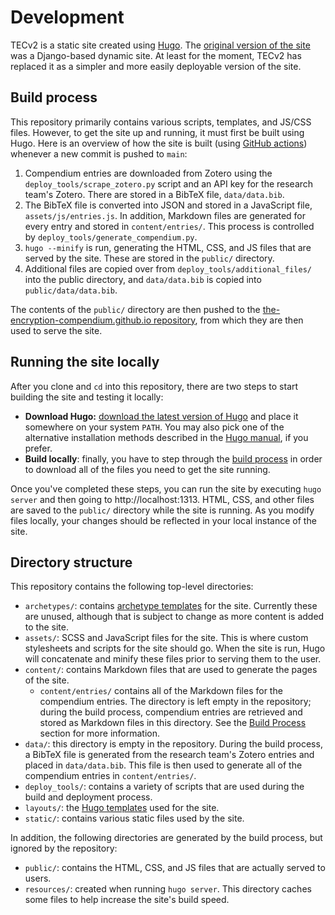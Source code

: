 # Development

TECv2 is a static site created using [Hugo](https://gohugo.io). The [original version of the site](https://github.com/The-Encryption-Compendium/the-encryption-compendium) was a Django-based dynamic site. At least for the moment, TECv2 has replaced it as a simpler and more easily deployable version of the site.

## Build process

This repository primarily contains various scripts, templates, and JS/CSS files. However, to get the site up and running, it must first be built using Hugo. Here is an overview of how the site is built (using [GitHub actions](.github/workflows/ghpages.yml)) whenever a new commit is pushed to `main`:

1. Compendium entries are downloaded from Zotero using the `deploy_tools/scrape_zotero.py` script and an API key for the research team's Zotero. There are stored in a BibTeX file, `data/data.bib`.
2. The BibTeX file is converted into JSON and stored in a JavaScript file, `assets/js/entries.js`. In addition, Markdown files are generated for every entry and stored in `content/entries/`. This process is controlled by `deploy_tools/generate_compendium.py`.
3. `hugo --minify` is run, generating the HTML, CSS, and JS files that are served by the site. These are stored in the `public/` directory.
4. Additional files are copied over from `deploy_tools/additional_files/` into the public directory, and `data/data.bib` is copied into `public/data/data.bib`.

The contents of the `public/` directory are then pushed to the [the-encryption-compendium.github.io repository](https://github.com/The-Encryption-Compendium/the-encryption-compendium.github.io), from which they are then used to serve the site.

## Running the site locally

After you clone and `cd` into this repository, there are two steps to start building the site and testing it locally:

- **Download Hugo:** [download the latest version of Hugo](https://github.com/gohugoio/hugo/releases) and place it somewhere on your system `PATH`. You may also pick one of the alternative installation methods described in the [Hugo manual](https://gohugo.io/getting-started/installing/), if you prefer.
- **Build locally**: finally, you have to step through the [build process](#build-process) in order to download all of the files you need to get the site running.

Once you've completed these steps, you can run the site by executing `hugo server` and then going to http://localhost:1313. HTML, CSS, and other files are saved to the `public/` directory while the site is running. As you modify files locally, your changes should be reflected in your local instance of the site.

## Directory structure

This repository contains the following top-level directories:

- `archetypes/`: contains [archetype templates](https://gohugo.io/content-management/archetypes/) for the site. Currently these are unused, although that is subject to change as more content is added to the site.
- `assets/`: SCSS and JavaScript files for the site. This is where custom stylesheets and scripts for the site should go. When the site is run, Hugo will concatenate and minify these files prior to serving them to the user.
- `content/`: contains Markdown files that are used to generate the pages of the site.
  - `content/entries/` contains all of the Markdown files for the compendium entries. The directory is left empty in the repository; during the build process, compendium entries are retrieved and stored as Markdown files in this directory. See the [Build Process](#build-process) section for more information.
- `data/`: this directory is empty in the repository. During the build process, a BibTeX file is generated from the research team's Zotero entries and placed in `data/data.bib`. This file is then used to generate all of the compendium entries in `content/entries/`.
- `deploy_tools/`: contains a variety of scripts that are used during the build and deployment process.
- `layouts/`: the [Hugo templates](https://gohugo.io/templates/) used for the site.
- `static/`: contains various static files used by the site.

In addition, the following directories are generated by the build process, but ignored by the repository:

- `public/`: contains the HTML, CSS, and JS files that are actually served to users.
- `resources/`: created when running `hugo server`. This directory caches some files to help increase the site's build speed.

